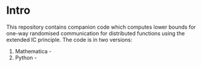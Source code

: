 # Intro

This repository contains companion code which computes lower bounds for one-way randomised communication for distributed functions using the extended IC principle. The code is in two versions:
  1. Mathematica -
  2. Python -    
